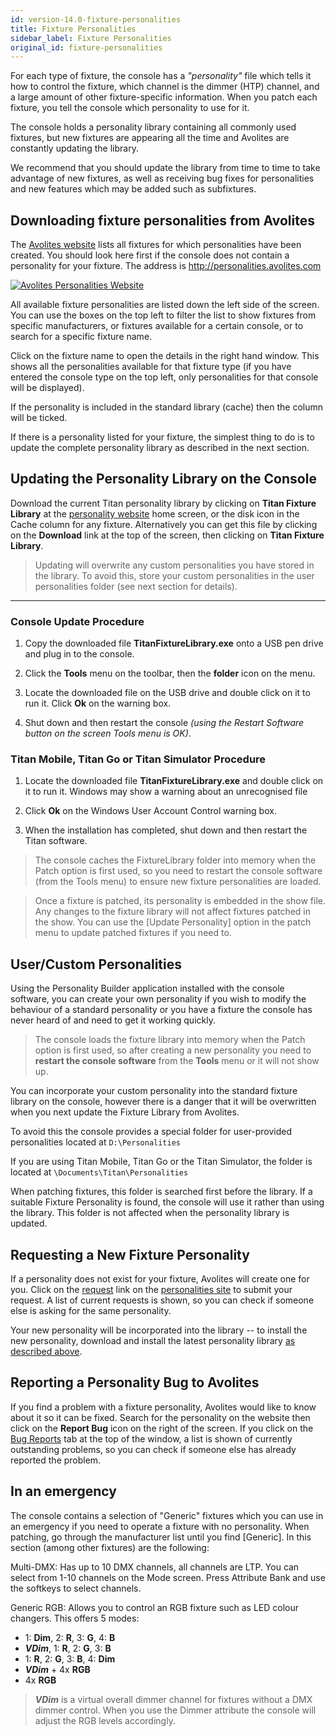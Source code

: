 ```yaml
---
id: version-14.0-fixture-personalities
title: Fixture Personalities
sidebar_label: Fixture Personalities
original_id: fixture-personalities
---
```


For each type of fixture, the console has a *"personality"* file which
tells it how to control the fixture, which channel is the dimmer (HTP)
channel, and a large amount of other fixture-specific information. When
you patch each fixture, you tell the console which personality to use
for it.

The console holds a personality library containing all commonly used
fixtures, but new fixtures are appearing all the time and Avolites are
constantly updating the library.

We recommend that you should update the library from time to time to
take advantage of new fixtures, as well as receiving bug fixes for
personalities and new features which may be added such as subfixtures.

Downloading fixture personalities from Avolites
-----------------------------------------------

The [Avolites website](https://personalities.avolites.com/) lists all fixtures for which personalities have
been created. You should look here first if the console does not contain
a personality for your fixture. The address is
http://personalities.avolites.com

[![Avolites Personalities Website](/docs/images/Avolites-Personalities-Website.png)](https://personalities.avolites.com/)

All available fixture personalities are listed down the left side of the
screen. You can use the boxes on the top left to filter the list to show
fixtures from specific manufacturers, or fixtures available for a
certain console, or to search for a specific fixture name.

Click on the fixture name to open the details in the right hand window.
This shows all the personalities available for that fixture type (if you
have entered the console type on the top left, only personalities for
that console will be displayed).

If the personality is included in the standard library (cache) then the
column will be ticked.

If there is a personality listed for your fixture, the simplest thing to
do is to update the complete personality library as described in the
next section.

Updating the Personality Library on the Console
-----------------------------------------------

Download the current Titan personality library by clicking on **Titan
Fixture Library** at the [personality website](https://personalities.avolites.com) home screen, or the disk
icon in the Cache column for any fixture. Alternatively you can get this
file by clicking on the **Download** link at the top of the screen, then
clicking on **Titan Fixture Library**.

> Updating will overwrite any custom personalities you have stored in the library. To avoid this, store your custom personalities in the user personalities folder (see next section for details).
  ---------------------------------------------------------------------------------------------------- --------------------------------------------------------------------------------------------------------------------------------------------------------------------------------------------------

### Console Update Procedure

1. Copy the downloaded file **TitanFixtureLibrary.exe** onto a USB pen
drive and plug in to the console.

2. Click the **Tools** menu on the toolbar, then the **folder** icon on the
menu.

3. Locate the downloaded file on the USB drive and double click on it
to run it. Click **Ok** on the warning box.

4. Shut down and then restart the console *(using the Restart Software
button on the screen Tools menu is OK)*.

### Titan Mobile, Titan Go or Titan Simulator Procedure

1. Locate the downloaded file **TitanFixtureLibrary.exe** and double click
on it to run it. Windows may show a warning about an unrecognised file

2. Click **Ok** on the Windows User Account Control warning box.

3. When the installation has completed, shut down and then restart the
Titan software.

> The console caches the FixtureLibrary folder into memory when the
> Patch option is first used, so you need to restart the console
> software (from the Tools menu) to ensure new fixture personalities
> are loaded.

> Once a fixture is patched, its personality is embedded in the show
> file. Any changes to the fixture library will not affect fixtures
> patched in the show. You can use the \[Update Personality\] option
> in the patch menu to update patched fixtures if you need to.

User/Custom Personalities
-------------------------

Using the Personality Builder application installed with the console
software, you can create your own personality if you wish to modify the
behaviour of a standard personality or you have a fixture the console
has never heard of and need to get it working quickly.

> The console loads the fixture library into memory when the Patch option is first used, so after creating a new personality you need to **restart the console software** from the **Tools** menu or it will not show up.

You can incorporate your custom personality into the standard fixture
library on the console, however there is a danger that it will be
overwritten when you next update the Fixture Library from Avolites.

To avoid this the console provides a special folder for user-provided
personalities located at `D:\Personalities`

If you are using Titan Mobile, Titan Go or the Titan Simulator, the
folder is located at `\Documents\Titan\Personalities`

When patching fixtures, this folder is searched first before the
library. If a suitable Fixture Personality is found, the console will
use it rather than using the library. This folder is not affected when
the personality library is updated.

Requesting a New Fixture Personality
------------------------------------

If a personality does not exist for your fixture, Avolites will create
one for you. Click on the [request](https://personalities.avolites.com/?mainPage=Request%20Queue.asp&) link on the [personalities site](https://personalities.avolites.com/) to submit
your request. A list of current requests is shown, so you can check if
someone else is asking for the same personality.

Your new personality will be incorporated into the library -- to install
the new personality, download and install the latest personality library
[as described above](#updating-the-personality-library-on-the-console).

Reporting a Personality Bug to Avolites
---------------------------------------

If you find a problem with a fixture personality, Avolites would like to
know about it so it can be fixed. Search for the personality on the
website then click on the **Report Bug** icon on the right of the screen.
If you click on the [Bug Reports](https://personalities.avolites.com/Bug%20Queue.asp) tab at the top of the window, a list
is shown of currently outstanding problems, so you can check if someone
else has already reported the problem.

In an emergency
---------------

The console contains a selection of "Generic" fixtures which you can use
in an emergency if you need to operate a fixture with no personality.
When patching, go through the manufacturer list until you find
\[Generic\]. In this section (among other fixtures) are the following:

Multi-DMX: Has up to 10 DMX channels, all channels are LTP. You can
select from 1-10 channels on the Mode screen. Press Attribute Bank and
use the softkeys to select channels.

Generic RGB: Allows you to control an RGB fixture such as LED colour
changers. This offers 5 modes:
- 1: **Dim**,  2: **R**,  3: **G**, 4: **B**
- ***VDim***, 1: **R**, 2: **G**, 3: **B**
- 1: **R**, 2: **G**, 3: **B**, 4: **Dim**
- ***VDim*** + 4x **RGB**
- 4x **RGB**

> ***VDim*** is a virtual overall dimmer channel for fixtures without a DMX
dimmer control. When you use the Dimmer attribute the console will
adjust the RGB levels accordingly.